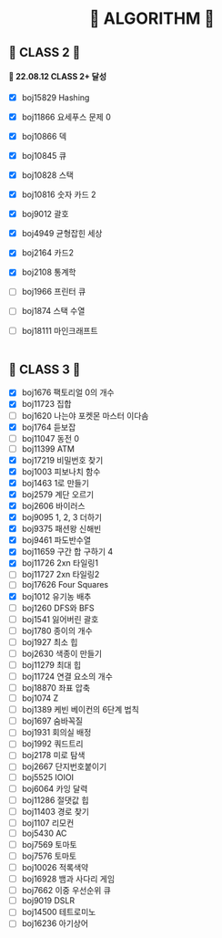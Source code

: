 <div align='center'>
  <h1> 🧩 ALGORITHM 🧩 </h1>
</div>

<h2>💙 CLASS 2 💙</h2>

<h4>🥈 22.08.12 CLASS 2+ 달성</h4>

 - [x] boj15829 Hashing
 - [x] boj11866 요세푸스 문제 0
 - [x] boj10866 덱
 - [x] boj10845 큐
 - [x] boj10828 스택
 - [x] boj10816 숫자 카드 2
 - [x] boj9012 괄호
 - [x] boj4949 균형잡힌 세상
 - [x] boj2164 카드2
 - [x] boj2108 통계학
 - [ ] boj1966 프린터 큐
 - [ ] boj1874 스택 수열
 - [ ] boj18111 마인크래프트
 <br><br>
 
 
<h2>💚 CLASS 3 💚</h2>


 - [x] boj1676 팩토리얼 0의 개수
 - [x] boj11723 집합
 - [ ] boj1620 나는야 포켓몬 마스터 이다솜
 - [x] boj1764 듣보잡
 - [ ] boj11047 동전 0
 - [ ] boj11399 ATM
 - [x] boj17219 비밀번호 찾기
 - [x] boj1003 피보나치 함수
 - [x] boj1463 1로 만들기
 - [x] boj2579 계단 오르기
 - [x] boj2606 바이러스
 - [x] boj9095 1, 2, 3 더하기
 - [x] boj9375 패션왕 신해빈
 - [x] boj9461 파도반수열
 - [x] boj11659 구간 합 구하기 4
 - [x] boj11726 2xn 타일링1
 - [ ] boj11727 2xn 타일링2
 - [ ] boj17626 Four Squares
 - [x] boj1012 유기농 배추
 - [ ] boj1260 DFS와 BFS
 - [ ] boj1541 잃어버린 괄호
 - [ ] boj1780 종이의 개수
 - [ ] boj1927 최소 힙
 - [ ] boj2630 색종이 만들기
 - [ ] boj11279 최대 힙
 - [ ] boj11724 연결 요소의 개수
 - [ ] boj18870 좌표 압축
 - [ ] boj1074 Z
 - [ ] boj1389 케빈 베이컨의 6단계 법칙
 - [ ] boj1697 숨바꼭질
 - [ ] boj1931 회의실 배정
 - [ ] boj1992 쿼드트리
 - [ ] boj2178 미로 탐색
 - [ ] boj2667 단지번호붙이기
 - [ ] boj5525 IOIOI
 - [ ] boj6064 카잉 달력
 - [ ] boj11286 절댓값 힙
 - [ ] boj11403 경로 찾기
 - [ ] boj1107 리모컨
 - [ ] boj5430 AC
 - [ ] boj7569 토마토
 - [ ] boj7576 토마토
 - [ ] boj10026 적록색약
 - [ ] boj16928 뱀과 사다리 게임
 - [ ] boj7662 이중 우선순위 큐
 - [ ] boj9019 DSLR
 - [ ] boj14500 테트로미노
 - [ ] boj16236 아기상어

 <br><br>
